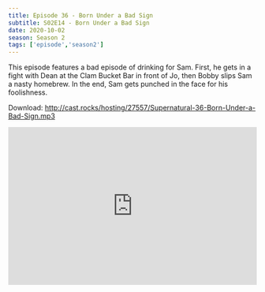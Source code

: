 ```yaml
---
title: Episode 36 - Born Under a Bad Sign
subtitle: S02E14 - Born Under a Bad Sign 
date: 2020-10-02
season: Season 2
tags: ['episode','season2']
---
```


This episode features a bad episode of drinking for Sam. First, he gets in a fight with Dean at the Clam Bucket Bar in front of Jo, then Bobby slips Sam a nasty homebrew. In the end, Sam gets punched in the face for his foolishness.

Download: <a href="http://cast.rocks/hosting/27557/Supernatural-36-Born-Under-a-Bad-Sign.mp3" Alt="Supernatural Episode 36 - Born Under a Bad Sign">http://cast.rocks/hosting/27557/Supernatural-36-Born-Under-a-Bad-Sign.mp3</a>

<iframe src="https://cast.rocks/player/27557/Supernatural-36-Born-Under-a-Bad-Sign.mp3?episodeTitle=Episode%2036%20-%20Born%20Under%20a%20Bad%20Sign&podcastTitle=Couple%20of%20Idjits&episodeDate=October%202nd%2C%202020&imageURL=https%3A%2F%2Fcast.rocks%2Fhosting%2F27557%2Ffeeds%2FCAURZ.jpg" style="border: none; min-height: 265px; max-height: 320px; max-width: 558px; min-width: 270px; width: 100%; height: 100%;" scrollbars="no"></iframe>
